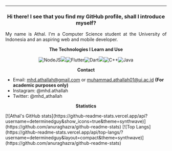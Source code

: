 _________________
<h3 align="center">Hi there! I see that you find my GitHub profile, shall I introduce myself?</h3>
<p align="justify">My name is Athal. I'm a Computer Science student at the University of Indonesia and an aspiring web and mobile developer.</p>


<p align="center"><strong>The Technologies I Learn and Use</strong></p>
<p align="center">
<img alt="NodeJS" src="https://img.shields.io/badge/node.js-%2343853D.svg?&style=flat-square&logo=node.js&logoColor=white"/><img src="https://img.shields.io/badge/javascript%20-%23323330.svg?&style=flat-square&logo=javascript&logoColor=%23F7DF1E"/><img alt="Flutter" src="https://img.shields.io/badge/Flutter-%2302569B.svg?&style=flat-square&logo=Flutter&logoColor=white" /><img alt="Dart" src="https://img.shields.io/badge/dart-%230175C2.svg?&style=flat-square&logo=dart&logoColor=white"/><img src="https://img.shields.io/badge/python%20-%2314354C.svg?&style=flat-square&logo=python&logoColor=white"/><img alt="C++" src="https://img.shields.io/badge/c++-%2300599C.svg?&style=flat-square&logo=c%2B%2B&ogoColor=white"/><img alt="Java" src="https://img.shields.io/badge/java-%23ED8B00.svg?&style=flat-square&logo=java&logoColor=white"/>
</p>

<p align="center"><strong>Contact</strong></p>

  - Email: mhd.athallah@gmail.com or muhammad.athallah01@ui.ac.id **(For academic purposes only)**
  - Instagram: @mhd.athallah
  - Twitter: @mhd_athallah

<p align="center"><strong>Statistics</strong></p>
[![Athal's GitHub stats](https://github-readme-stats.vercel.app/api?username=determinedguy&show_icons=true&theme=synthwave)](https://github.com/anuraghazra/github-readme-stats)
[![Top Langs](https://github-readme-stats.vercel.app/api/top-langs/?username=determinedguy&layout=compact&theme=synthwave)](https://github.com/anuraghazra/github-readme-stats)

  
<!--
**determinedguy/determinedguy** is a ✨ _special_ ✨ repository because its `README.md` (this file) appears on your GitHub profile.

Here are some ideas to get you started:

- 🔭 I’m currently working on ...
- 🌱 I’m currently learning ...
- 👯 I’m looking to collaborate on ...
- 🤔 I’m looking for help with ...
- 💬 Ask me about ...
- 📫 How to reach me: ...
- 😄 Pronouns: ...
- ⚡ Fun fact: ...
-->
